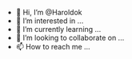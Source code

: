 - 👋 Hi, I’m @Haroldok
- 👀 I’m interested in ...
- 🌱 I’m currently learning ...
- 💞️ I’m looking to collaborate on ...
- 📫 How to reach me ...

<!---
Haroldok/Haroldok is a ✨ special ✨ repository because its `README.md` (this file) appears on your GitHub profile.
You can click the Preview link to take a look at your changes.
--->
